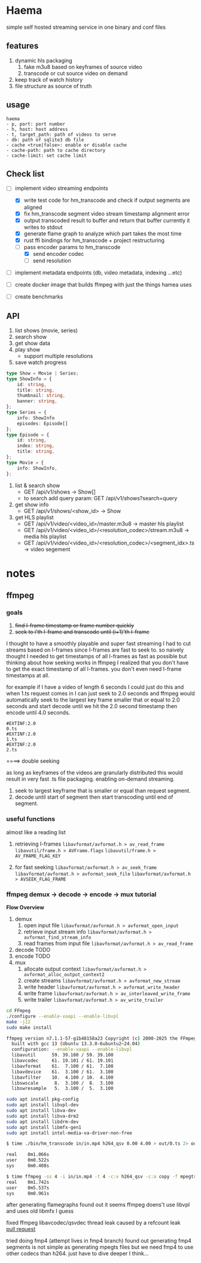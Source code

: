 # Haema

simple self hosted streaming service in one binary and conf files

## features

1. dynamic hls packaging
    1. fake m3u8 based on keyframes of source video
    2. transcode or cut source video on demand
2. keep track of watch history
3. file structure as source of truth

## usage

```
haema
- p, port: port number
- h, host: host address
- t, target_path: path of videos to serve
- db: path of sqlite3 db file
- cache <true|false>: enable or disable cache
- cache-path: path to cache directory
- cache-limit: set cache limit
```

## Check list

- [ ] implement video streaming endpoints
    - [x] write test code for hm_transcode and check if output segments are aligned
    - [x] fix hm_transcode segment video stream timestamp alignment error
    - [x] output transcoded result to buffer and return that buffer currently it writes to stdout
    - [x] generate flame graph to analyze which part takes the most time
    - [x] rust ffi bindings for hm_transcode + project restructuring
    - [ ] pass encoder params to hm_transcode
        - [x] send encoder codec
        - [ ] send resolution
- [ ] implement metadata endpoints (db, video metadata, indexing ...etc)
- [ ] create docker image that builds ffmpeg with just the things hamea uses
- [ ] create benchmarks


## API

1. list shows (movie, series)
2. search show
3. get show data
4. play show
    - support multiple resolutions
5. save watch progress

```typescript
type Show = Movie | Series;
type ShowInfo = {
    id: string,
    title: string,
    thumbnail: string,
    banner: string,
};
type Series = {
    info: ShowInfo
    episodes: Episode[] 
};
type Episode = {
    id: string,
    index: string,
    title: string,
};
type Movie = {
    info: ShowInfo,
};
```

1. list & search show
    * GET /api/v1/shows -> Show[]
    * to search add query param: GET /api/v1/shows?search=query
2. get show info
    * GET /api/v1/shows/<show_id> -> Show
3. get HLS playlist
    * GET /api/v1/video/<video_id>/master.m3u8 -> master hls playlist
    * GET /api/v1/video/<video_id>/<resolution_codec>/stream.m3u8 -> media hls playlist
    * GET /api/v1/video/<video_id>/<resolution_codec>/<segment_idx>.ts -> video segement

# notes

## ffmpeg

### goals

1. ~~find I-frame timestamp or frame number quickly~~
2. ~~seek to i'th I-frame and transcode until (i+1)'th I-frame~~

I thought to have a smoothly playable and super fast streaming I had to cut 
streams based on I-frames since I-frames are fast to seek to. so naively thought 
I needed to get timestamps of all I-frames as fast as possible but thinking 
about how seeking works in ffmpeg I realized that you don't have to get the 
exact timestamp of all I-frames. you don't even need I-frame timestamps at all.

for example if I have a video of length 6 seconds I could just do this and when
1.ts request comes in I can just seek to 2.0 seconds and ffmpeg would 
automatically seek to the largest key frame smaller that or equal to 2.0 seconds
and start decode until we hit the 2.0 second timestamp then encode until 4.0 seconds.

```hls
#EXTINF:2.0
0.ts
#EXTINF:2.0
1.ts
#EXTINF:2.0
2.ts
```

====> double seeking

as long as keyframes of the videos are granularly distributed this would result in
very fast .ts file packaging. enabling on-demand streaming.

1. seek to largest keyframe that is smaller or equal than request segment.
2. decode until start of segment then start transcoding until end of segment.

### useful functions

almost like a reading list

1. retrieving I-frames
    `libavformat/avformat.h > av_read_frame`    
    `libavutil/frame.h > AVFrame.flags`
    `libavutil/frame.h > AV_FRAME_FLAG_KEY`

2. for fast seeking
    `libavformat/avformat.h > av_seek_frame`
    `libavformat/avformat.h > avformat_seek_file`
    `libavformat/avformat.h > AVSEEK_FLAG_FRAME`

### ffmpeg demux -> decode -> encode -> mux tutorial

**Flow Overview**

1. demux
    1. open input file
        `libavformat/avformat.h > avformat_open_input`
    2. retrieve input stream info
        `libavformat/avformat.h > avformat_find_stream_info`
    3. read frames from input file
        `libavformat/avformat.h > av_read_frame`
2. decode
    TODO
3. encode
    TODO
4. mux
    1. allocate output context
        `libavformat/avformat.h > avformat_alloc_output_context2`
    2. create streams
        `libavformat/avformat.h > avformat_new_stream`
    3. write header
        `libavformat/avformat.h > avformat_write_header`
    4. write frame
        `libavformat/avformat.h > av_interleaved_write_frame`
    5. write trailer
        `libavformat/avformat.h > av_write_trailer`

```bash
cd FFmpeg
./configure --enable-vaapi --enable-libvpl
make -j12
sudo make install
```

```bash
ffmpeg version n7.1.1-57-g1b48158a23 Copyright (c) 2000-2025 the FFmpeg developers
  built with gcc 13 (Ubuntu 13.3.0-6ubuntu2~24.04)
  configuration: --enable-vaapi --enable-libvpl
  libavutil      59. 39.100 / 59. 39.100
  libavcodec     61. 19.101 / 61. 19.101
  libavformat    61.  7.100 / 61.  7.100
  libavdevice    61.  3.100 / 61.  3.100
  libavfilter    10.  4.100 / 10.  4.100
  libswscale      8.  3.100 /  8.  3.100
  libswresample   5.  3.100 /  5.  3.100
```


```bash
sudo apt install pkg-config
sudo apt install libvpl-dev 
sudo apt install libva-dev
sudo apt install libva-drm2
sudo apt install libdrm-dev
sudo apt install libmfx-gen1
sudo apt install intel-media-va-driver-non-free
```

```bash
$ time ./bin/hm_transcode in/in.mp4 h264_qsv 0.00 4.00 > out/0.ts 2> out/0.log

real    0m1.066s
user    0m0.522s
sys     0m0.408s

$ time ffmpeg -ss 4 -i in/in.mp4 -t 4 -c:v h264_qsv -c:a copy -f mpegts out.ts > out/f0.ts 2> out/f0.log
real    0m1.742s
user    0m5.537s
sys     0m0.961s
```

after generating flamegraphs found out it seems ffmpeg doens't use libvpl and uses old libmfx I guess

fixed ffmpeg libavcodec/qsvdec thread leak caused by a refcount leak  
[pull request](https://code.ffmpeg.org/FFmpeg/FFmpeg/pulls/20532)

tried doing fmp4 (attempt lives in fmp4 branch) found out generating fmp4 segments is not simple as generating
mpegts files but we need fmp4 to use other codecs than h264. just have to dive deeper I think...

